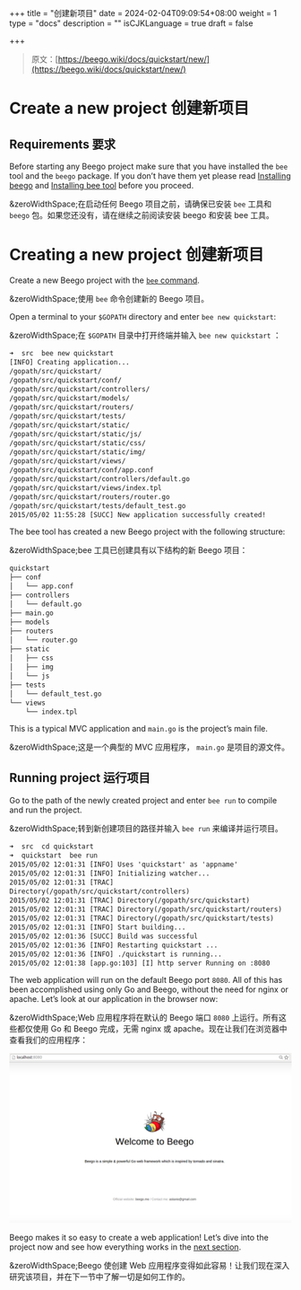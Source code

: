 +++
title = "创建新项目"
date = 2024-02-04T09:09:54+08:00
weight = 1
type = "docs"
description = ""
isCJKLanguage = true
draft = false

+++

> 原文：[https://beego.wiki/docs/quickstart/new/](https://beego.wiki/docs/quickstart/new/)

# Create a new project 创建新项目



## Requirements 要求

Before starting any Beego project make sure that you have installed the `bee` tool and the `beego` package. If you don’t have them yet please read [Installing beego](https://beego.wiki/docs/install/install) and [Installing bee tool](https://beego.wiki/docs/install/bee) before you proceed.

&zeroWidthSpace;在启动任何 Beego 项目之前，请确保已安装 `bee` 工具和 `beego` 包。如果您还没有，请在继续之前阅读安装 beego 和安装 bee 工具。

# Creating a new project 创建新项目

Create a new Beego project with the [`bee` command](https://beego.wiki/docs/install/bee).

&zeroWidthSpace;使用 `bee` 命令创建新的 Beego 项目。

Open a terminal to your `$GOPATH` directory and enter `bee new quickstart`:

&zeroWidthSpace;在 `$GOPATH` 目录中打开终端并输入 `bee new quickstart` ：

```
➜  src  bee new quickstart
[INFO] Creating application...
/gopath/src/quickstart/
/gopath/src/quickstart/conf/
/gopath/src/quickstart/controllers/
/gopath/src/quickstart/models/
/gopath/src/quickstart/routers/
/gopath/src/quickstart/tests/
/gopath/src/quickstart/static/
/gopath/src/quickstart/static/js/
/gopath/src/quickstart/static/css/
/gopath/src/quickstart/static/img/
/gopath/src/quickstart/views/
/gopath/src/quickstart/conf/app.conf
/gopath/src/quickstart/controllers/default.go
/gopath/src/quickstart/views/index.tpl
/gopath/src/quickstart/routers/router.go
/gopath/src/quickstart/tests/default_test.go
2015/05/02 11:55:28 [SUCC] New application successfully created!
```

The bee tool has created a new Beego project with the following structure:

&zeroWidthSpace;bee 工具已创建具有以下结构的新 Beego 项目：

```
quickstart
├── conf
│   └── app.conf
├── controllers
│   └── default.go
├── main.go
├── models
├── routers
│   └── router.go
├── static
│   ├── css
│   ├── img
│   └── js
├── tests
│   └── default_test.go
└── views
    └── index.tpl
```

This is a typical MVC application and `main.go` is the project’s main file.

&zeroWidthSpace;这是一个典型的 MVC 应用程序， `main.go` 是项目的源文件。

## Running project 运行项目

Go to the path of the newly created project and enter `bee run` to compile and run the project.

&zeroWidthSpace;转到新创建项目的路径并输入 `bee run` 来编译并运行项目。

```
➜  src  cd quickstart
➜  quickstart  bee run
2015/05/02 12:01:31 [INFO] Uses 'quickstart' as 'appname'
2015/05/02 12:01:31 [INFO] Initializing watcher...
2015/05/02 12:01:31 [TRAC] Directory(/gopath/src/quickstart/controllers)
2015/05/02 12:01:31 [TRAC] Directory(/gopath/src/quickstart)
2015/05/02 12:01:31 [TRAC] Directory(/gopath/src/quickstart/routers)
2015/05/02 12:01:31 [TRAC] Directory(/gopath/src/quickstart/tests)
2015/05/02 12:01:31 [INFO] Start building...
2015/05/02 12:01:36 [SUCC] Build was successful
2015/05/02 12:01:36 [INFO] Restarting quickstart ...
2015/05/02 12:01:36 [INFO] ./quickstart is running...
2015/05/02 12:01:38 [app.go:103] [I] http server Running on :8080
```

The web application will run on the default Beego port `8080`. All of this has been accomplished using only Go and Beego, without the need for nginx or apache. Let’s look at our application in the browser now:

&zeroWidthSpace;Web 应用程序将在默认的 Beego 端口 `8080` 上运行。所有这些都仅使用 Go 和 Beego 完成，无需 nginx 或 apache。现在让我们在浏览器中查看我们的应用程序：

![img](./createANewProject_img/beerun.png)

Beego makes it so easy to create a web application! Let’s dive into the project now and see how everything works in the [next section](https://beego.wiki/docs/quickstart/router).

&zeroWidthSpace;Beego 使创建 Web 应用程序变得如此容易！让我们现在深入研究该项目，并在下一节中了解一切是如何工作的。